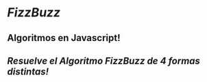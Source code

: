 # **_FizzBuzz_**

## Algoritmos en Javascript!

## **_Resuelve el Algoritmo FizzBuzz de 4 formas distintas!_**
